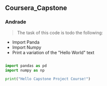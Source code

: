 
## Coursera_Capstone
### Andrade

>The task of this code is todo the following:
* Import Panda
* Import Numpy
* Print a variation of the "Hello World" text


```py

import pandas as pd
import numpy as np

print("Hello Capstone Project Course!")

```
